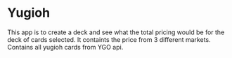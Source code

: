 # Yugioh

This app is to create a deck and see what the total pricing would be for the deck of cards selected. 
It containts the price from 3 different markets. Contains all yugioh cards from YGO api.

